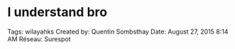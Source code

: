 # I understand bro

Tags: wilayahks
Created by: Quentin Sombsthay
Date: August 27, 2015 8:14 AM
Réseau: Surespot